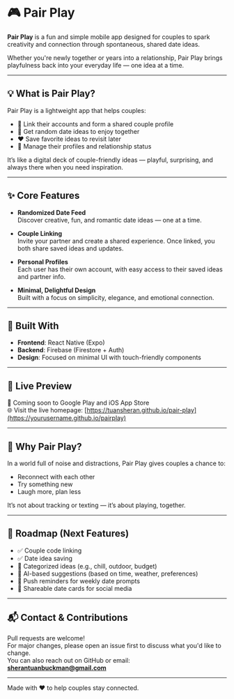 # 🎮 Pair Play

**Pair Play** is a fun and simple mobile app designed for couples to spark creativity and connection through spontaneous, shared date ideas.

Whether you're newly together or years into a relationship, Pair Play brings playfulness back into your everyday life — one idea at a time.

---

## 💡 What is Pair Play?

Pair Play is a lightweight app that helps couples:
- 💞 Link their accounts and form a shared couple profile
- 🎲 Get random date ideas to enjoy together
- ❤️ Save favorite ideas to revisit later
- 👤 Manage their profiles and relationship status

It’s like a digital deck of couple-friendly ideas — playful, surprising, and always there when you need inspiration.

---

## ✨ Core Features

- **Randomized Date Feed**  
  Discover creative, fun, and romantic date ideas — one at a time.

- **Couple Linking**  
  Invite your partner and create a shared experience. Once linked, you both share saved ideas and updates.

- **Personal Profiles**  
  Each user has their own account, with easy access to their saved ideas and partner info.

- **Minimal, Delightful Design**  
  Built with a focus on simplicity, elegance, and emotional connection.

---

## 🔧 Built With

- **Frontend**: React Native (Expo)
- **Backend**: Firebase (Firestore + Auth)
- **Design**: Focused on minimal UI with touch-friendly components

---

## 🚀 Live Preview

📱 Coming soon to Google Play and iOS App Store  
🌐 Visit the live homepage: [https://tuansheran.github.io/pair-play](https://yourusername.github.io/pairplay)

---

## 🙌 Why Pair Play?

In a world full of noise and distractions, Pair Play gives couples a chance to:
- Reconnect with each other
- Try something new
- Laugh more, plan less

It’s not about tracking or texting — it’s about playing, together.

---

## 📌 Roadmap (Next Features)

- ✅ Couple code linking
- ✅ Date idea saving
- 🔲 Categorized ideas (e.g., chill, outdoor, budget)
- 🔲 AI-based suggestions (based on time, weather, preferences)
- 🔲 Push reminders for weekly date prompts
- 🔲 Shareable date cards for social media

---

## 📬 Contact & Contributions

Pull requests are welcome!  
For major changes, please open an issue first to discuss what you'd like to change.  
You can also reach out on GitHub or email: **sherantuanbuckman@gmail.com**

---

Made with ❤️ to help couples stay connected.
